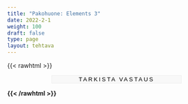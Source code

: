 ```yaml
---
title: "Pakohuone: Elements 3"
date: 2022-2-1
weight: 100
draft: false
type: page
layout: tehtava
---
```


{{< rawhtml >}}

 <form autocomplete="off">
          <div id="ques0" class="ques">
  <h2>Introduction</h2>
  <b><p>You and your friends are visiting your relatives in England. They take you to see William Shakespeare’s Birthplace and his childhood home in the heart of Stratford-upon-Avon.</p></b>

<p>On the guided tour you get very sleepy and decide to take a nap on a four-poster bed you spotted in one of the rooms. As soon as you close your eyes you hear a voice calling for help. It’s Mr Shakespeare himself!</p>

<p>“Hearken unto me, oh visitor from the north! Many years before thy birth I penned a most excellent play. Alas, it offended our most royal queen who ordered that all copies be set aflame. One copy I hid, however, and now ’tis time for the eyes of the world to look upon it. I call on you, my sleepy guest, to bring this masterpiece out of the darkness and into the light. Mark, young traveller, mark! In a secret compartment in one of the bedposts there lies the first clue.”</p>

<p>Start your adventure by typing 'start'.</p>
    <input type="text" name="answer0"/>
</div>

<div id="ques1" class="ques">
  <h2>Task 1</h2>
  <p>You hear your friends calling your name and open your eyes. You tell them about Shakespeare’s message. You start looking for the secret compartment, and find a message. You don’t understand anything because it’s only a string of letters. The message must be encrypted.</p>

<p> ACGNOOFGTLPOWQTCXHBUEAECMNIYPTWNYZVW</p>
<p>RDHJYEBORMLELTTKPHSQEPBGUMLSWOLZBAOESWIXOSVW</p>

</p> Your friend Ariel has read a story where messages could be decrypted by picking every third letter from a mass of letters, and it works!</p>

<p>Type the city in question to continue. Don't know where it is? Google!</p>

<input type="text" name="answer1"/>
</div>

<div id="ques2" class="ques">
  <h2>Task 2</h2>
  <p>You decide to go to London and visit the Globe Theatre. You go to the railway station and ask for help. While you’re talking to the clerk, your friend, who is looking at their mobile, suddenly cries out loud: “We’ve won! We"ve got tickets to a play at the Globe tonight.”</p>

  <p>Your friend wants you to guess which play you are going to see, and quotes some of its most famous lines. Which Shakespeare’s play are you going to see?</p>

<p>“The rest is silence.”</p>
<p>"Something is rotten in the state of Denmark."</p>
<p>"To be or not to be—that is the question."</p>
    <input type="text" name="answer2"/>
 </div>

<div id="ques3" class="ques">
  <h2>Task 3</h2>
  <p>You have arrived in London. Next you need to find out the name of the Tube station closest to the Globe. On the train you created a task for your friends. They need to figure out what the name of the station is by finishing the task.</p>

<p> The tube station = <input type="text" style="display:unset" name="answer3"/></p>

  

  <p>Rearrange the jumbled letters and create words related to culture. Take the first letter of each word to create the name of the Tube station.</p>

<p>1. Ogry Hybia <input type="text" style="display:unset"/> - A detailed description of a person's life.</p>
<p>2. Ric Lys <input type="text" style="display:unset"/> - Words that make up a song.</p>
<p>3. Thor Au <input type="text" style="display:unset"/> - Someone who writes books for a living.</p>
<p>4. Acrach Ter <input type="text" style="display:unset"/> - A person represented in a movie, play, or story.</p>
<p>5. Body Kear <input type="text" style="display:unset"/> - A set of keys on a piano or similar musical instrument.</p>
<p>6. Fate Goo <input type="text" style="display:unset"/> - Film or videotape that shows a single event or place.</p>
<p>7. Eve Riw <input type="text" style="display:unset"/> - A critical article or report.</p>
<p>8. Rose Pimvi <input type="text" style="display:unset"/> - To create and perform without preparation.</p>
<p>9. Idiot Nau <input type="text" style="display:unset"/> - A trial hearing given to a singer, actor, or other performer to test suitability for employment.</p>
<p>10. H.R.Thym <input type="text" style="display:unset"/> - Patterns of sound in time.</p>
<p>11. Bit Less Ut <input type="text" style="display:unset"/> - A printed translation of the words of a film that are shown at the bottom of the picture.</p>

</div>

<div id="ques4" class="ques">
<h2>Task 4</h2>
<p>The following day you go to the tourist information office to find out where this monument is. Report to your friends what was said in the office.</p>

<p>Choose the correct answer.</p>

<p>1. I asked the clerk<select>&nbsp;
  <option style="display:none">
  <option>where Shakespeare’s memorial monument is/was. <b>A</b></option>
  <option>where is Shakespeare’s memorial monument. <b>E</b></option>
</select></p>
<p>2. Then I asked him<select>&nbsp;
  <option style="display:none">
  <option>was it free for visitors <b>F</b></option>
  <option>if it was/is free for visitors. <b>B</b></option>
</select></p>
<p>3. I also asked him<select>&nbsp;
  <option style="display:none">
  <option>if we could book the tickets there. <b>B</b></option>
  <option>could we book the tickets here? <b>D</b></option>
</select></p>
<p>4. The clerk told me<select>&nbsp;
  <option style="display:none">
  <option>to take the District Line to Westminster. <b>E</b></option>
  <option>that we took the District Line to Westminster. <b>I</b></option>
</select></p>
<p>5. Then he said that<select>&nbsp;
  <option style="display:none">
  <option>I hadn’t been allowed to photograph the monument. <b>A</b></option>
  <option>I wasn’t allowed to photograph the monument. <b>Y</b</option>
</select></p>

<p> Finish the following sentence by writing down the letters you got when choosing the answer you think is correct.</p> 

<p>The monument is in Westminster _ _ _ _ _ , which is a  <input type="text" name="answer4" style="display:unset"></p>
</div>

<div id="ques5" class="ques">
  <h2>Task 5</h2>
  <b><p>You look at the memorial monument. Shakespeare seems to be pointing at one of his patrons.</p></b>
  
  <b><p>Which of the following rulers was Shakespeare’s patron?</p></b>
  <p>King Henry V, died 1422</p>
  <p>King Richard III, died 1485</p>
  <p>Queen Elizabeth I, died 1603</p>


<input type="text" name="answer5"/>

  <b><p>The patron’s tomb happens to be in Westminster Abbey and will provide the next clue. But who is the patron? You’ll get the year of the patron’s death by adding the correct number of articles in the following four sentences.</p></b>


  <p>1. Sam Wanamaker’s <input type="text" style="display:unset;width:100px;"/> idea to reconstruct <input type="text" style="display:unset;width:100px;"/> new Globe Theatre took years to bring to life.</p>

  <p>2. Built in <input type="text" style="display:unset;width:100px;"/> 1990s, <input type="text" style="display:unset;width:100px;"/> Globe is <input type="text" style="display:unset;width:100px;"/> world-renowned theatre that is located on <input type="text" style="display:unset;width:100px;"/> bank of <input type="text" style="display:unset;width:100px;"/> Thames in <input type="text" style="display:unset; width:100px;"/> UK.</p>

  <p>3. 3. There were <input type="text" style="display:unset;width:100px;"/> several problems in obtaining enough <input type="text" style="display:unset;width:100px;"/> funding for Wanamaker’s <input type="text" style="display:unset;width:100px;"/> ambitious project.</p>

  <p>4. <input type="text" style="display:unset;width:100px;"/> project gained <input type="text" style="display:unset;width:100px;"/> major boost when Sam started campaigning to reconstruct <input type="text" style="display:unset;width:100px;"/> replica of Shakespeare’s <input type="text" style="display:unset;width:100px;"/> original Globe theatre in <input type="text" style="display:unset;width:100px;"/> 1969.</p>
</div>

<div id="ques6" class="ques">
  <h2>Task 6</h2>
  <b><p>You approach the tomb, looking for another clue. There is a strange glow, and you step closer. The glow seems to form some kind of text on the patron’s tomb. What does it say?</p></b>

  <p>/waɪ ɑː juː bɒðərɪŋ miː? gəʊ tu ðə pleɪs ʃeɪkspɪə wɒz bɛrid/.</p>

  <p>Where do you need to go next?</p>

<input type="text" name="answer6"/>
</div>

<div id="ques7" class="ques">
  <h2>Task 7</h2>
  <b><p>You finally arrive at Shakespeare’s tomb. On the tomb there is a curse written by the Bard himself. What must you not do at the tomb according to the message?</p></b>

<p>“Good friend for Jesus sake forbeare, To dig the dust enclosed here.</p>
<p>"Blessed be the man that spares these stones, And cursed be he that moves my bones.”</p>

<p>1. Quote bad poetry</p>
<p>2. Throw stones at the tomb</p>
<p>3. Disturb his peace</p>
<p>4. Meet good friends</p>

   <input type="text" name="answer7"/>
</div>

<input type="submit" id="submit" value="Tarkista vastaus" />

</form>

<style>
.ques {
    display: none;
}

		
input[type="text"] {
    outline: none;
    border: none;
    border-bottom: 1px solid black;
    font-size: inherit;
    background-color: #fafafa;
    text-align: center;
    display: block;
    outline: none;
    width: 300px;
    margin: 0.5em auto 1.5em;
}

input#submit {
    display: block;
    outline: none;
    width: 300px;
    margin: 0.5em auto 0.5em;
    background: #f8f8f8;
    text-transform: uppercase;
    letter-spacing: 3px;
    border: 1px solid #eeeeee;
}

.dark input[type="text"] {
    outline: none;
    border: none;
    border-bottom: 1px solid white;
    font-size: inherit;
    background-color: #fafafa;
    text-align: center;
    display: block;
    outline: none;
    width: 300px;
    color: white;
    background-color: #181A1B;
    margin: 0.5em auto 1.5em;
}

.dark input#submit {
    display: block;
    outline: none;
    width: 300px;
    color: white;
    margin: 0.5em auto 0.5em;
    background: #f8f8f8;
    text-transform: uppercase;
    letter-spacing: 3px;
    background-color: #181A1B;
    border: 1px solid #eeeeee;
}

  #finalMessage {
    background: white;
    color: black;
    padding-bottom: 2em;
    padding-top: 1em;
    }

  .dark #finalMessage {
    background: #181A1B;
    color:white;
    padding-bottom: 2em;
    padding-top: 1em;
  }

  .dark select {
    background-color: #181A1B;
    color: white;
  }
</style>

<script>
window.onload = function() {
  var questionCnt = $("div.ques").length;
  questionOrder = [0,1,2,3,4,5,6,7];
    questionsAsked = 0;
    hideAllExcept(questionOrder[questionsAsked]);
}

// == Used for Task 2: Hides all questions except the given one ==
function hideAllExcept(question) {
  $("div.ques").hide(); // Hides all questions
  $("#ques" + question).show(); // Shows only the given question
}

// The answers
var answers = [
  ["start"],
  ["london"],
  ["hamlet"],
  ["blackfriars"],
  ["church"],
  ["elizabeth", "queen elizabeth", "elizabeth i", "queen elizabeth i"],
  ["stratford-upon-avon", "stratford upon avon", "stratford", "where shakespeare was buried", "shakespeare's burial place", "the place where shakespeare was buried", "place where shakespeare was buried"],
  ["3", "disturb his peace"],
];

// == Used for Task 4: Triggered by the link, checks an answer ==
function checkAnswer() {

  var questionNumber = questionOrder[questionsAsked]; // The number of the question that is shown at the moment
  var answer; // Get the answer

  if (questionNumber == 1) {
    answer = $("#ques" + questionNumber + " input").val().toLowerCase().trim();
  } else {
    answer = $("#ques" + questionNumber + " input").val().toLowerCase().trim(); // The value of the input field that is placed in the given question
  }

  // Check whether the answer is correct
  var correct = answers[questionNumber].indexOf(answer) != -1;


  // Continue, if answer is correct
    if (correct) {
    questionsAsked++; //Increase questionsAsked
    if (questionsAsked >= questionOrder.length) {
    $("#ques7").empty();
    $("#ques7").append('<div id="finalMessage"><b>Great success!</b><br><br>You do your best not to disturb his slumber. After a while, a door behind the tomb opens, revealing the hidden text. You try to read it, but unfortunately, it is not very good. How disappointing.</div>');
    } else {
      hideAllExcept(questionOrder[questionsAsked]); // Start over at step 2
    }
  }
}

$("form").on("submit", function(e) {
	e.preventDefault();
  checkAnswer();
});</script>
{{< /rawhtml >}}